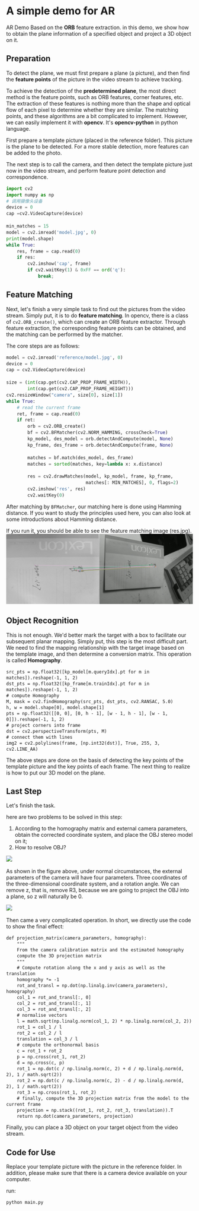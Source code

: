 # A simple demo for AR 

AR Demo Based on the **ORB** feature extraction. in this demo, we show how to obtain the plane information of a specified object and project a 3D object on it.




## Preparation

To detect the plane, we must first prepare a plane (a picture), and then find the **feature points** of the picture in the video stream to achieve tracking.

To achieve the detection of the **predetermined plane**, the most direct method is the feature points, such as ORB features, corner features, etc. The extraction of these features is nothing more than the shape and optical flow of each pixel to determine whether they are similar. The matching points, and these algorithms are a bit complicated to implement. However, we can easily implement it with **opencv**. It's **opencv-python** in python language.

First prepare a template picture (placed in the reference folder). This picture is the plane to be detected. For a more stable detection, more features can be added to the photo.

The next step is to call the camera, and then detect the template picture just now in the video stream, and perform feature point detection and correspondence.



```python
import cv2
import numpy as np
# 调用摄像头设备
device = 0
cap =cv2.VideoCapture(device)

min_matches = 15
model = cv2.imread('model.jpg', 0)
print(model.shape)
while True:
    res, frame = cap.read(0)
    if res:
        cv2.imshow('cap', frame)
        if cv2.waitKey(1) & 0xFF == ord('q'):
            break;
```



## Feature Matching

Next, let's finish a very simple task to find out the pictures from the video stream. Simply put, it is to do **feature matching**. In opencv, there is a class of `cv2.ORB_create()`, which can create an ORB feature extractor. Through feature extraction, the corresponding feature points can be obtained, and the matching can be performed by the matcher.

The core steps are as follows:

```python
model = cv2.imread('reference/model.jpg', 0)
device = 0
cap = cv2.VideoCapture(device)

size = (int(cap.get(cv2.CAP_PROP_FRAME_WIDTH)),
        int(cap.get(cv2.CAP_PROP_FRAME_HEIGHT)))
cv2.resizeWindow("camera", size[0], size[1])
while True:
    # read the current frame
    ret, frame = cap.read(0)
    if ret:
        orb = cv2.ORB_create()
        bf = cv2.BFMatcher(cv2.NORM_HAMMING, crossCheck=True)
        kp_model, des_model = orb.detectAndCompute(model, None)
        kp_frame, des_frame = orb.detectAndCompute(frame, None)

        matches = bf.match(des_model, des_frame)
        matches = sorted(matches, key=lambda x: x.distance)

        res = cv2.drawMatches(model, kp_model, frame, kp_frame,
                              matches[: MIN_MATCHES], 0, flags=2)
        cv2.imshow('res', res)
        cv2.waitKey(0)
```
After matching by `BFMatcher`, our matching here is done using Hamming distance. If you want to study the principles used here, you can also look at some introductions about Hamming distance.

If you run it, you should be able to see the feature matching image (res.jpg).
![res](res.jpg)



## Object Recognition

This is not enough. We'd better mark the target with a box to facilitate our subsequent planar mapping. Simply put, this step is the most difficult part. We need to find the mapping relationship with the target image based on the template image, and then determine a conversion matrix. This operation is called **Homography**.

```
src_pts = np.float32([kp_model[m.queryIdx].pt for m in matches]).reshape(-1, 1, 2)
dst_pts = np.float32([kp_frame[m.trainIdx].pt for m in matches]).reshape(-1, 1, 2)
# compute Homography
M, mask = cv2.findHomography(src_pts, dst_pts, cv2.RANSAC, 5.0)
h, w = model.shape[0], model.shape[1]
pts = np.float32([[0, 0], [0, h - 1], [w - 1, h - 1], [w - 1, 0]]).reshape(-1, 1, 2)
# project corners into frame
dst = cv2.perspectiveTransform(pts, M)  
# connect them with lines
img2 = cv2.polylines(frame, [np.int32(dst)], True, 255, 3, cv2.LINE_AA) 
```

The above steps are done on the basis of detecting the key points of the template picture and the key points of each frame. The next thing to realize is how to put our 3D model on the plane.

## Last Step

Let's finish the task.

here are two problems to be solved in this step:

1. According to the homography matrix and external camera parameters, obtain the corrected coordinate system, and place the OBJ stereo model on it;
2. How to resolve OBJ?

![](https://bitesofcode.files.wordpress.com/2017/09/selection_003.png)

As shown in the figure above, under normal circumstances, the external parameters of the camera will have four parameters. Three coordinates of the three-dimensional coordinate system, and a rotation angle. We can remove z, that is, remove R3, because we are going to project the OBJ into a plane, so z will naturally be 0.

![](https://bitesofcode.files.wordpress.com/2018/07/selection_017.png)

Then came a very complicated operation. In short, we directly use the code to show the final effect:

```
def projection_matrix(camera_parameters, homography):
    """
    From the camera calibration matrix and the estimated homography
    compute the 3D projection matrix
    """
    # Compute rotation along the x and y axis as well as the translation
    homography *= -1
    rot_and_transl = np.dot(np.linalg.inv(camera_parameters), homography)
    col_1 = rot_and_transl[:, 0]
    col_2 = rot_and_transl[:, 1]
    col_3 = rot_and_transl[:, 2]
    # normalise vectors
    l = math.sqrt(np.linalg.norm(col_1, 2) * np.linalg.norm(col_2, 2))
    rot_1 = col_1 / l
    rot_2 = col_2 / l
    translation = col_3 / l
    # compute the orthonormal basis
    c = rot_1 + rot_2
    p = np.cross(rot_1, rot_2)
    d = np.cross(c, p)
    rot_1 = np.dot(c / np.linalg.norm(c, 2) + d / np.linalg.norm(d, 2), 1 / math.sqrt(2))
    rot_2 = np.dot(c / np.linalg.norm(c, 2) - d / np.linalg.norm(d, 2), 1 / math.sqrt(2))
    rot_3 = np.cross(rot_1, rot_2)
    # finally, compute the 3D projection matrix from the model to the current frame
    projection = np.stack((rot_1, rot_2, rot_3, translation)).T
    return np.dot(camera_parameters, projection)
```

Finally, you can place a 3D object on your target object from the video stream.


## Code for Use

Replace your template picture with the picture in the reference folder. In addition, please make sure that there is a camera device available on your computer.

run:

```python
python main.py
```

